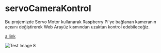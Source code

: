 # servoCameraKontrol
Bu projemizde Servo Motor kullanarak Raspberry Pi'ye bağlanan kameranın açısını değiştirerek Web Arayüz kısmından uzaktan kontrol edebileceğiz.

[a link](https://iskenderuzuner.com/raspberry-pi-servo-motor-ile-kamera-yonlendirme/)


![Test Image 8](https://github.com/iskenderuzuner/servoCameraKontrol/blob/main/web4.gif?raw=true)
